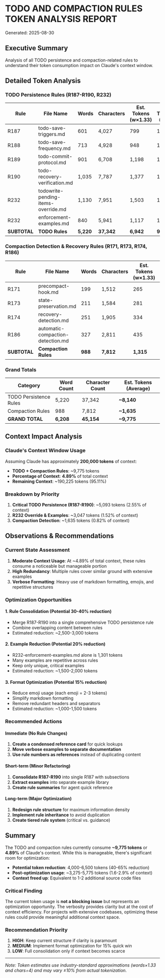# TODO AND COMPACTION RULES TOKEN ANALYSIS REPORT

Generated: 2025-08-30

## Executive Summary

Analysis of all TODO persistence and compaction-related rules to understand their token consumption impact on Claude's context window.

## Detailed Token Analysis

### TODO Persistence Rules (R187-R190, R232)

| Rule | File Name | Words | Characters | Est. Tokens (w×1.33) | Est. Tokens (c÷4) | Avg. Estimate |
|------|-----------|-------|------------|---------------------|-------------------|---------------|
| R187 | todo-save-triggers.md | 601 | 4,027 | 799 | 1,007 | **903** |
| R188 | todo-save-frequency.md | 713 | 4,928 | 948 | 1,232 | **1,090** |
| R189 | todo-commit-protocol.md | 901 | 6,708 | 1,198 | 1,677 | **1,438** |
| R190 | todo-recovery-verification.md | 1,035 | 7,787 | 1,377 | 1,947 | **1,662** |
| R232 | todowrite-pending-items-override.md | 1,130 | 7,951 | 1,503 | 1,988 | **1,746** |
| R232 | enforcement-examples.md | 840 | 5,941 | 1,117 | 1,485 | **1,301** |
| **SUBTOTAL** | **TODO Rules** | **5,220** | **37,342** | **6,942** | **9,336** | **~8,140** |

### Compaction Detection & Recovery Rules (R171, R173, R174, R186)

| Rule | File Name | Words | Characters | Est. Tokens (w×1.33) | Est. Tokens (c÷4) | Avg. Estimate |
|------|-----------|-------|------------|---------------------|-------------------|---------------|
| R171 | precompact-hook.md | 199 | 1,512 | 265 | 378 | **322** |
| R173 | state-preservation.md | 211 | 1,584 | 281 | 396 | **339** |
| R174 | recovery-detection.md | 251 | 1,905 | 334 | 476 | **405** |
| R186 | automatic-compaction-detection.md | 327 | 2,811 | 435 | 703 | **569** |
| **SUBTOTAL** | **Compaction Rules** | **988** | **7,812** | **1,315** | **1,953** | **~1,635** |

### Grand Totals

| Category | Word Count | Character Count | Est. Tokens (Average) |
|----------|------------|-----------------|----------------------|
| TODO Persistence Rules | 5,220 | 37,342 | **~8,140** |
| Compaction Rules | 988 | 7,812 | **~1,635** |
| **GRAND TOTAL** | **6,208** | **45,154** | **~9,775** |

## Context Impact Analysis

### Claude's Context Window Usage

Assuming Claude has approximately **200,000 tokens** of context:

- **TODO + Compaction Rules**: ~9,775 tokens
- **Percentage of Context**: **4.89%** of total context
- **Remaining Context**: ~190,225 tokens (95.11%)

### Breakdown by Priority

1. **Critical TODO Persistence (R187-R190)**: ~5,093 tokens (2.55% of context)
2. **R232 Override & Examples**: ~3,047 tokens (1.52% of context)
3. **Compaction Detection**: ~1,635 tokens (0.82% of context)

## Observations & Recommendations

### Current State Assessment

1. **Moderate Context Usage**: At ~4.89% of total context, these rules consume a noticeable but manageable portion
2. **High Redundancy**: Multiple rules cover similar ground with extensive examples
3. **Verbose Formatting**: Heavy use of markdown formatting, emojis, and repetitive structures

### Optimization Opportunities

#### 1. Rule Consolidation (Potential 30-40% reduction)
- Merge R187-R190 into a single comprehensive TODO persistence rule
- Combine overlapping content between rules
- Estimated reduction: ~2,500-3,000 tokens

#### 2. Example Reduction (Potential 20% reduction)
- R232-enforcement-examples.md alone is 1,301 tokens
- Many examples are repetitive across rules
- Keep only unique, critical examples
- Estimated reduction: ~1,500-2,000 tokens

#### 3. Format Optimization (Potential 15% reduction)
- Reduce emoji usage (each emoji = 2-3 tokens)
- Simplify markdown formatting
- Remove redundant headers and separators
- Estimated reduction: ~1,000-1,500 tokens

### Recommended Actions

#### Immediate (No Rule Changes)
1. **Create a condensed reference card** for quick lookups
2. **Move verbose examples to separate documentation**
3. **Use rule numbers as references** instead of duplicating content

#### Short-term (Minor Refactoring)
1. **Consolidate R187-R190** into single R187 with subsections
2. **Extract examples** into separate example library
3. **Create rule summaries** for agent quick reference

#### Long-term (Major Optimization)
1. **Redesign rule structure** for maximum information density
2. **Implement rule inheritance** to avoid duplication
3. **Create tiered rule system** (critical vs. guidance)

## Summary

The TODO and compaction rules currently consume **~9,775 tokens** or **4.89%** of Claude's context. While this is manageable, there's significant room for optimization:

- **Potential token reduction**: 4,000-6,500 tokens (40-65% reduction)
- **Post-optimization usage**: ~3,275-5,775 tokens (1.6-2.9% of context)
- **Context freed up**: Equivalent to 1-2 additional source code files

### Critical Finding

The current token usage is **not a blocking issue** but represents an optimization opportunity. The verbosity provides clarity but at the cost of context efficiency. For projects with extensive codebases, optimizing these rules could provide meaningful additional context space.

### Recommendation Priority

1. **HIGH**: Keep current structure if clarity is paramount
2. **MEDIUM**: Implement format optimization for 15% quick win  
3. **LOW**: Full consolidation only if context becomes scarce

---

*Note: Token estimates use industry-standard approximations (words×1.33 and chars÷4) and may vary ±10% from actual tokenization.*